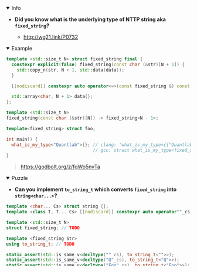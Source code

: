 <details open><summary>Info</summary><p>

* **Did you know what is the underlying type of NTTP string aka `fixed_string`?**

  * http://wg21.link/P0732

</p></details><details open><summary>Example</summary><p>

```cpp
template <std::size_t N> struct fixed_string final {
  constexpr explicit(false) fixed_string(const char (&str)[N + 1]) {
    std::copy_n(str, N + 1, std::data(data));
  }

  [[nodiscard]] constexpr auto operator<=>(const fixed_string &) const = default;

  std::array<char, N + 1> data{};
};

template <std::size_t N>
fixed_string(const char (&str)[N]) -> fixed_string<N - 1>;

template<fixed_string> struct foo;

int main() {
  what_is_my_type<"Quantlab">{}; // clang: 'what_is_my_type<{{"Quantlab"}}>'
                                 // gcc: struct what_is_my_type<fixed_string<8>{std::array<char, 9>{"Quantlab"}}>
}
```

> https://godbolt.org/z/fqWo5nvTa

</p></details><details open><summary>Puzzle</summary><p>

* **Can you implement `to_string_t` which converts `fixed_string` into `string<char...>`?**

```cpp
template <char... Cs> struct string {};
template <class T, T... Cs> [[nodiscard]] constexpr auto operator""_cs() { return string<Cs...>{}; }

template <std::size_t N>
struct fixed_string; // TODO

template <fixed_string Str>
using to_string_t; // TODO

static_assert(std::is_same_v<decltype(""_cs), to_string_t<"">>);
static_assert(std::is_same_v<decltype("Q"_cs), to_string_t<"Q">>);
static_assert(std::is_same_v<decltype("Foo"_cs), to_string_t<"Foo">>);
static_assert(std::is_same_v<decltype("Bar"_cs), to_string_t<"Bar">>);
static_assert(not std::is_same_v<decltype("fo"_cs), to_string_t<"foo">>);
static_assert(not std::is_same_v<decltype("foo"_cs), to_string_t<"Foo">>);
static_assert(not std::is_same_v<decltype("Foo"_cs), to_string_t<"Bar">>);
static_assert(not std::is_same_v<decltype("Bar"_cs), to_string_t<"Foo">>);
```

> https://godbolt.org/z/adT4rfEbh

</p></details><details><summary>Solutions</summary><p>

```cpp
template <std::size_t N>
struct fixed_string final {
    constexpr explicit(false) fixed_string(const char (&str)[N + 1]) {
        std::copy_n(str, N + 1, std::data(data));
    }

    [[nodiscard]] constexpr auto
    operator<=>(const fixed_string &) const = default;

    std::array<char, N + 1> data{};
};

template <std::size_t N>
fixed_string(const char (&str)[N]) -> fixed_string<N - 1>;

template <fixed_string Str>
using to_string_t = decltype([]<std::size_t... Is>(std::index_sequence<Is...>) {
    return string<Str.data[Is]...>{};
}(std::make_index_sequence<Str.data.size() - 1>()))
```

> https://godbolt.org/z/fo4dz7Y8e


```cpp
#define FWD(...) static_cast<decltype(__VA_ARGS__)&&>(__VA_ARGS__)

namespace detail {

template <auto Container, auto... Is>
[[nodiscard]] consteval decltype(auto) apply_impl(auto&& func,
                                                  std::index_sequence<Is...>) {
    return func.template operator()<Container[Is]...>();
}

template <auto Container>
[[nodiscard]] consteval decltype(auto) apply(auto&& func) {
    return detail::apply_impl<Container>(
        FWD(func), std::make_index_sequence<std::size(Container)>{});
}

}  // namespace detail

template <char... Cs>
struct string {};

template <class T, T... Cs>
[[nodiscard]] constexpr auto operator""_cs() {
    return string<Cs...>{};
}

template <std::size_t N>
struct fixed_string {
    constexpr explicit(false) fixed_string(const char (&str)[N + 1]) {
        std::copy_n(str, N, std::data(chars));
    }

    std::array<char, N> chars;
};
template <std::size_t N>
fixed_string(const char (&str)[N]) -> fixed_string<N - 1>;

template <fixed_string Str>
using to_string_t = decltype(detail::apply<Str.chars>(
    []<char... Cs>() { return string<Cs...>{}; }));
```

> https://godbolt.org/z/d5rbc5Wch

```cpp
template <fixed_string Str>
using to_string_t = decltype([]<auto... Is>(std::index_sequence<Is...>) {
  return string<Str[Is]...>{};
}(std::make_index_sequence<std::size(Str) - 1>{}));
```

> https://godbolt.org/z/11rcY9nGb
